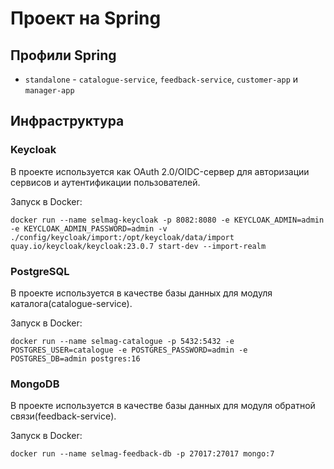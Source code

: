 # Проект на Spring

## Профили Spring

- `standalone` - `catalogue-service`, `feedback-service`, `customer-app` и `manager-app` 

## Инфраструктура

### Keycloak

В проекте используется как OAuth 2.0/OIDC-сервер для авторизации сервисов и аутентификации пользователей.

Запуск в Docker:

```shell
docker run --name selmag-keycloak -p 8082:8080 -e KEYCLOAK_ADMIN=admin -e KEYCLOAK_ADMIN_PASSWORD=admin -v ./config/keycloak/import:/opt/keycloak/data/import quay.io/keycloak/keycloak:23.0.7 start-dev --import-realm
```

### PostgreSQL

В проекте используется в качестве базы данных для модуля каталога(catalogue-service).

Запуск в Docker:

```shell
docker run --name selmag-catalogue -p 5432:5432 -e POSTGRES_USER=catalogue -e POSTGRES_PASSWORD=admin -e POSTGRES_DB=admin postgres:16
```

### MongoDB

В проекте используется в качестве базы данных для модуля обратной связи(feedback-service).

Запуск в Docker:

```shell
docker run --name selmag-feedback-db -p 27017:27017 mongo:7
```